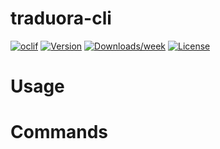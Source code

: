 traduora-cli
============



[![oclif](https://img.shields.io/badge/cli-oclif-brightgreen.svg)](https://oclif.io)
[![Version](https://img.shields.io/npm/v/traduora-cli.svg)](https://npmjs.org/package/traduora-cli)
[![Downloads/week](https://img.shields.io/npm/dw/traduora-cli.svg)](https://npmjs.org/package/traduora-cli)
[![License](https://img.shields.io/npm/l/traduora-cli.svg)](https://github.com//traduora-cli/blob/master/package.json)

<!-- toc -->
# Usage
<!-- usage -->
# Commands
<!-- commands -->
